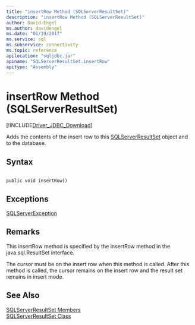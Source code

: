 ```yaml
---
title: "insertRow Method (SQLServerResultSet)"
description: "insertRow Method (SQLServerResultSet)"
author: David-Engel
ms.author: davidengel
ms.date: "01/19/2017"
ms.service: sql
ms.subservice: connectivity
ms.topic: reference
apilocation: "sqljdbc.jar"
apiname: "SQLServerResultSet.insertRow"
apitype: "Assembly"
---
```

# insertRow Method (SQLServerResultSet)
[!INCLUDE[Driver_JDBC_Download](../../../includes/driver_jdbc_download.md)]

  Adds the contents of the insert row to this [SQLServerResultSet](../../../connect/jdbc/reference/sqlserverresultset-class.md) object and to the database.  
  
## Syntax  
  
```  
  
public void insertRow()  
```  
  
## Exceptions  
 [SQLServerException](../../../connect/jdbc/reference/sqlserverexception-class.md)  
  
## Remarks  
 This insertRow method is specified by the insertRow method in the java.sql.ResultSet interface.  
  
 The cursor must be on the insert row when this method is called. After this method is called, the cursor remains on the insert row and the result set remains in insert mode.  
  
## See Also  
 [SQLServerResultSet Members](../../../connect/jdbc/reference/sqlserverresultset-members.md)   
 [SQLServerResultSet Class](../../../connect/jdbc/reference/sqlserverresultset-class.md)  
  
  
